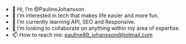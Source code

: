- 👋 Hi, I’m @PaulineJohansson
- 👀 I’m interested in tech that makes life easier and more fun.
- 🌱 I’m currently learning API, SEO and Responsive.
- 💞️ I’m looking to collaborate on anything within my area of expertise. 
- 📫 How to reach me: pauline89_johansson@hotmail.com

<!---
PaulineJohansson/PaulineJohansson is a ✨ special ✨ repository because its `README.md` (this file) appears on your GitHub profile.
You can click the Preview link to take a look at your changes.
--->
